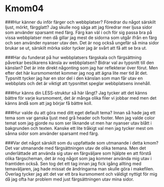 Kmom04
===============================

###Hur känner du inför färger och webbplatser? Föredrar du något särskilt ljust, mörkt, färgglatt?
Jag skulle nog säga att jag föredrar mer ljusa sidor som använder sparsamt med färg. Färg kan väl i och för sig passa bra på vissa webbplatser men då gillar jag mest de sidorna som utgår ifrån en färg och sen använder nyanser utav den.
Det är nog också ungefär så mina sidor brukar se ut, särskilt mörka sidor tycker jag är svårt att få att se bra ut.

###Har du funderat på hur webbplatsers färgskala och färgsättning påverkar besökarens känsla av webbplatsen? Bidrar val av typsnitt till den känslan?
Det är inte direkt någonting som jag har reflekterar över förut. Men efter det här kursmomentet kommer jag nog att ägna lite mer tid åt det.
Typsnitt tycker jag har en stor del i den känslan som man får utav en webbplats och det är viktigt att typsnittet speglar webbplatsens innehåll.

###Hur känns din LESS-struktur så här långt?
Jag tycker att det känns bättre för varje kursmoment, det är många olika filer vi jobbar med men det känns ändå som att jag börjar få bättre koll.

###Hur valde du att göra med ditt eget default tema?
Innan så hade jag ett tema som var ganska ljust med grå header och footer. Men jag valde color temat som jag gjorde nu som ser liknande ut men har nyanser utav blått i bakgrunden och texten.
Kanske ett lite tråkigt val men jag tycker mest om sånna sidor som använder sparsamt med färg.

###Var det något särskilt som du uppfattade som utmanande i detta kmom?
Det var utmanande med färgsättningen utav de olika temana. Men det underlättade att använda sig utav en färgväljare som hjälpte en att förstå olika färgscheman, det är nog något som jag kommer använda mig utav i framtiden också.
Sen tog det ett tag innan jag fick igång allting med temaväljaren, jag hade missat de ändringarna man skulle göra i makefilen.
Överlag tycker jag att det var ett bra kursmoment och väldigt nyttigt för mig då jag ofta har problem med just färgsättningen utav mina sidor.
